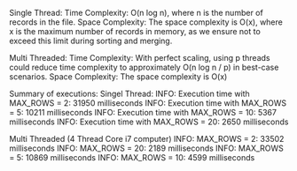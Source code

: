 Single Thread:
Time Complexity:  O(n log n), where n is the number of records in the file. 
Space Complexity: The space complexity is O(x), where x is the maximum number of records in memory, as we ensure not to exceed this limit during sorting and merging.

Multi Threaded: 
Time Complexity:  With perfect scaling, using p threads could reduce time complexity to approximately O(n log n / p) in best-case scenarios.
Space Complexity: The space complexity is O(x)



Summary of executions:
Singel Thread: 
INFO: Execution time with MAX_ROWS = 2: 31950 milliseconds
INFO: Execution time with MAX_ROWS = 5: 10211 milliseconds
INFO: Execution time with MAX_ROWS = 10: 5367 milliseconds
INFO: Execution time with MAX_ROWS = 20: 2650 milliseconds


Multi Threaded (4 Thread Core i7 computer) 
INFO: MAX_ROWS = 2: 33502 milliseconds
INFO: MAX_ROWS = 20: 2189 milliseconds
INFO: MAX_ROWS = 5: 10869 milliseconds
INFO: MAX_ROWS = 10: 4599 milliseconds
